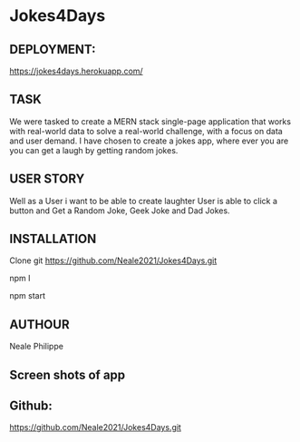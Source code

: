 # Jokes4Days

## DEPLOYMENT:
https://jokes4days.herokuapp.com/ 

## TASK
We were tasked to create a MERN stack single-page application that works with real-world data to solve a real-world challenge, with a focus on data and user demand. 
I have chosen to create a jokes app, where ever you are you can get a laugh by getting random jokes.

## USER STORY

Well as a User i want to be able to create laughter 
User is able to click a button and Get a Random Joke, Geek Joke and Dad Jokes.

## INSTALLATION
Clone git https://github.com/Neale2021/Jokes4Days.git

npm I

npm start



## AUTHOUR
Neale Philippe

## Screen shots of app



## Github:
https://github.com/Neale2021/Jokes4Days.git